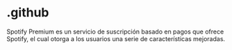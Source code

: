 # .github
Spotify Premium es un servicio de suscripción basado en pagos que ofrece Spotify, el cual otorga a los usuarios una serie de características mejoradas.
